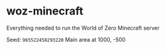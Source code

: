 # woz-minecraft

Everything needed to run the World of Zero Minecraft server

Seed: `965522458293220` Main area at 1000, -500